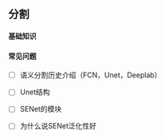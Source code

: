 ## 分割

#### 基础知识

#### 常见问题  
- [ ] 语义分割历史介绍（FCN，Unet，Deeplab）
- [ ] Unet结构　
- [ ] SENet的模块
- [ ] 为什么说SENet泛化性好


  
